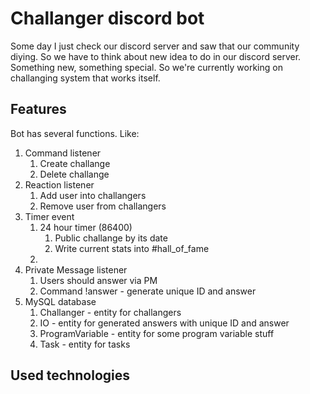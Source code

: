 # Challanger discord bot

Some day I just check our discord server and saw that our community diying. So we have to think about new idea to do in our discord server. Something new, something special. So we're currently working on challanging system that works itself.

## Features

Bot has several functions. Like:

1. Command listener
   1. Create challange
   2. Delete challange
2. Reaction listener
   1. Add user into challangers
   2. Remove user from challangers
3. Timer event
   1. 24 hour timer (86400)
      1. Public challange by its date
      2. Write current stats into #hall_of_fame
   2. 
4. Private Message listener
   1. Users should answer via PM
   2. Command !answer - generate unique ID and answer
5. MySQL database
   1. Challanger - entity for challangers
   2. IO - entity for generated answers with unique ID and answer
   3. ProgramVariable - entity for some program variable stuff
   4. Task - entity for tasks

## Used technologies

<insert>

